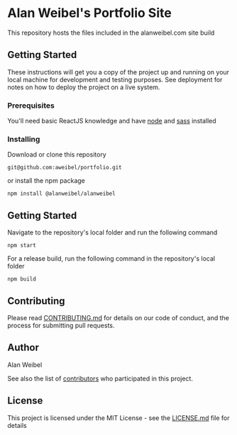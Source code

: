 # Alan Weibel's Portfolio Site
This repository hosts the files included in the alanweibel.com site build

## Getting Started

These instructions will get you a copy of the project up and running on your local machine for development and testing purposes. See deployment for notes on how to deploy the project on a live system.

### Prerequisites

You'll need basic ReactJS knowledge and have [node](https://nodejs.org/) and [sass](https://sass-lang.com/) installed

### Installing

Download or clone this repository

```
git@github.com:aweibel/portfolio.git
```

or install the npm package

```
npm install @alanweibel/alanweibel
```

## Getting Started

Navigate to the repository's local folder and run the following command

```
npm start
```

For a release build, run the following command in the repository's local folder

```
npm build
```

## Contributing

Please read [CONTRIBUTING.md](https://gist.github.com/PurpleBooth/b24679402957c63ec426) for details on our code of conduct, and the process for submitting pull requests.

## Author

Alan Weibel

See also the list of [contributors](https://github.com/your/project/contributors) who participated in this project.

## License

This project is licensed under the MIT License - see the [LICENSE.md](LICENSE.md) file for details